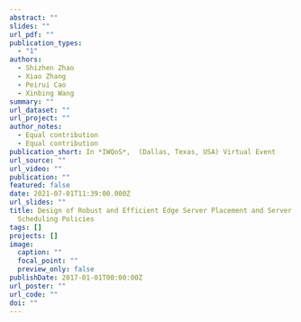 ```yaml
---
abstract: ""
slides: ""
url_pdf: ""
publication_types:
  - "1"
authors:
  - Shizhen Zhao
  - Xiao Zhang
  - Peirui Cao
  - Xinbing Wang
summary: ""
url_dataset: ""
url_project: ""
author_notes:
  - Equal contribution
  - Equal contribution
publication_short: In *IWQoS*,  (Dallas, Texas, USA) Virtual Event
url_source: ""
url_video: ""
publication: ""
featured: false
date: 2021-07-01T11:39:00.000Z
url_slides: ""
title: Design of Robust and Efficient Edge Server Placement and Server
  Scheduling Policies
tags: []
projects: []
image:
  caption: ""
  focal_point: ""
  preview_only: false
publishDate: 2017-01-01T00:00:00Z
url_poster: ""
url_code: ""
doi: ""
---
```

